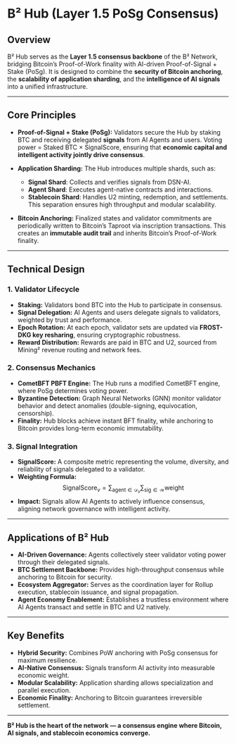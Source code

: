 # B² Hub (Layer 1.5 PoSg Consensus)

## Overview
B² Hub serves as the **Layer 1.5 consensus backbone** of the B² Network, bridging Bitcoin’s Proof-of-Work finality with AI-driven Proof-of-Signal + Stake (PoSg).
It is designed to combine the **security of Bitcoin anchoring**, the **scalability of application sharding**, and the **intelligence of AI signals** into a unified infrastructure.

---

## Core Principles
- **Proof-of-Signal + Stake (PoSg):**
  Validators secure the Hub by staking BTC and receiving delegated **signals** from AI Agents and users.
  Voting power = Staked BTC × SignalScore, ensuring that **economic capital and intelligent activity jointly drive consensus**.

- **Application Sharding:**
  The Hub introduces multiple shards, such as:
  - **Signal Shard**: Collects and verifies signals from DSN-AI.
  - **Agent Shard**: Executes agent-native contracts and interactions.
  - **Stablecoin Shard**: Handles U2 minting, redemption, and settlements.
  This separation ensures high throughput and modular scalability.

- **Bitcoin Anchoring:**
  Finalized states and validator commitments are periodically written to Bitcoin’s Taproot via inscription transactions.
  This creates an **immutable audit trail** and inherits Bitcoin’s Proof-of-Work finality.

---

## Technical Design

### 1. Validator Lifecycle
- **Staking:** Validators bond BTC into the Hub to participate in consensus.
- **Signal Delegation:** AI Agents and users delegate signals to validators, weighted by trust and performance.
- **Epoch Rotation:** At each epoch, validator sets are updated via **FROST-DKG key resharing**, ensuring cryptographic robustness.
- **Reward Distribution:** Rewards are paid in BTC and U2, sourced from Mining² revenue routing and network fees.

### 2. Consensus Mechanics
- **CometBFT PBFT Engine:**
  The Hub runs a modified CometBFT engine, where PoSg determines voting power.
- **Byzantine Detection:**
  Graph Neural Networks (GNN) monitor validator behavior and detect anomalies (double-signing, equivocation, censorship).
- **Finality:**
  Hub blocks achieve instant BFT finality, while anchoring to Bitcoin provides long-term economic immutability.

### 3. Signal Integration
- **SignalScore:**
  A composite metric representing the volume, diversity, and reliability of signals delegated to a validator.
- **Weighting Formula:**
  $$
    \text{SignalScore}_v = \sum_{\text{agent} \in \mathcal{D}_v} \sum_{\text{sig} \in \mathcal{W}} \text{weight}
  $$
- **Impact:**
  Signals allow AI Agents to actively influence consensus, aligning network governance with intelligent activity.

---

## Applications of B² Hub
- **AI-Driven Governance:** Agents collectively steer validator voting power through their delegated signals.
- **BTC Settlement Backbone:** Provides high-throughput consensus while anchoring to Bitcoin for security.
- **Ecosystem Aggregator:** Serves as the coordination layer for Rollup execution, stablecoin issuance, and signal propagation.
- **Agent Economy Enablement:** Establishes a trustless environment where AI Agents transact and settle in BTC and U2 natively.

---

## Key Benefits
- **Hybrid Security:** Combines PoW anchoring with PoSg consensus for maximum resilience.
- **AI-Native Consensus:** Signals transform AI activity into measurable economic weight.
- **Modular Scalability:** Application sharding allows specialization and parallel execution.
- **Economic Finality:** Anchoring to Bitcoin guarantees irreversible settlement.

---

**B² Hub is the heart of the network — a consensus engine where Bitcoin, AI signals, and stablecoin economics converge.**